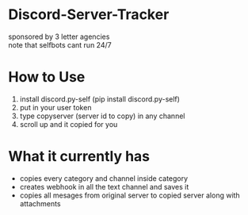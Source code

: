 # Discord-Server-Tracker
sponsored by 3 letter agencies\
note that selfbots cant run 24/7

# How to Use
1. install discord.py-self (pip install discord.py-self)
2. put in your user token
3. type copyserver (server id to copy) in any channel
4. scroll up and it copied for you

# What it currently has
- copies every category and channel inside category
- creates webhook in all the text channel and saves it
- copies all mesages from original server to copied server along with attachments
